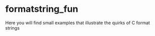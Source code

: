 # formatstring_fun
Here you will find small examples that illustrate the quirks of C format strings
